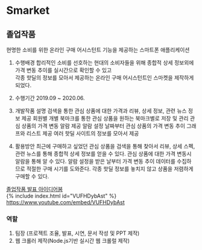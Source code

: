 # Smarket

## 졸업작품

현명한 소비를 위한 온라인 구매 어시스턴트 기능을 제공하는 스마트폰 애플리케이션<br>

1. 수행배경
   합리적인 소비를 선호하는 현대의 소비자들을 위해 종합적 상세 정보외에 가격 변동 추이를 실시간으로 확인할 수 있고<br>
   각종 핫딜의 정보를 모아서 제공하는 온라인 구매 어시스턴트인 스마켓을 제작하게 되었다.

2. 수행기간
   2019.09 ~ 2020.06.

3. 개발작품 설명
   검색을 통한 관심 상품에 대한 가격과 리뷰, 상세 정보, 관련 뉴스 정보 제공
   회원별 개별 북마크를 통한 관심 상품을 원하는 북마크별로 저장 및 관리
   관심 상품의 가격 변동 알람 제공
   알람 설정 날짜부터 관심 상품의 가격 변동 추이 그래프와 리스트 제공
   여러 핫딜 사이트의 정보를 모아서 제공

4. 활용방안
   최근에 구매하고 싶었던 관심 상품을 검색을 통해 찾아서 리뷰, 상세 스펙, 관련 뉴스를 통해 종합적 상세 정보를 얻을 수 있다.
   관심 상품에 대한 가격 변동시 알람을 통해 알 수 있다.
   알람 설정을 받은 날부터 가격 변동 추이 데이터를 수집하므로 적절한 구매 시기를 도와준다.
   각종 핫딜 정보를 놓치지 않고 상품을 저렴하게 구매할 수 있다.

[졸업작품 발표 아이디어붐](http://www.ideaboom.net/page/project_detail.php?seq=1695)<br>
{% include index.html id="VUFHDybAst" %}  
 https://www.youtube.com/embed/VUFHDybAst

### 역할

1. 팀장 (프로젝트 조율, 발표, 시연, 문서 작성 및 PPT 제작)<br>
2. 웹 크롤러 제작(Node.js기반 실시간 웹 크롤럴 제작)
